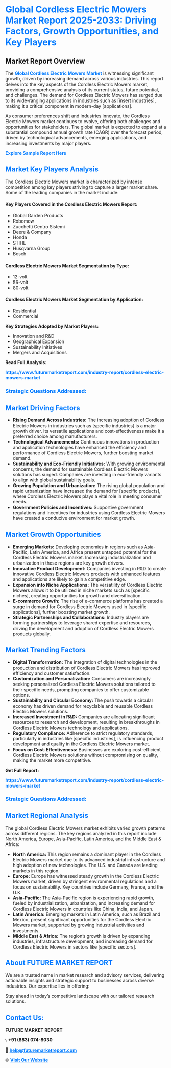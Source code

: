 <h1 style="color: #007BFF;">Global Cordless Electric Mowers Market Report 2025-2033: Driving Factors, Growth Opportunities, and Key Players</h1>

<section id="overview">
<h2>Market Report Overview</h2>
<p>The <a href="https://www.futuremarketreport.com/industry-report/cordless-electric-mowers-market" style="color: #007BFF; text-decoration: none;"><strong>Global Cordless Electric Mowers Market</strong></a> is witnessing significant growth, driven by increasing demand across various industries. This report delves into the key aspects of the Cordless Electric Mowers market, providing a comprehensive analysis of its current status, future potential, and challenges. The demand for Cordless Electric Mowers has surged due to its wide-ranging applications in industries such as [insert industries], making it a critical component in modern-day [applications].</p>
<p>As consumer preferences shift and industries innovate, the Cordless Electric Mowers market continues to evolve, offering both challenges and opportunities for stakeholders. The global market is expected to expand at a substantial compound annual growth rate (CAGR) over the forecast period, driven by technological advancements, emerging applications, and increasing investments by major players.</p>
</section>

<section id="overview">
<p><a href="https://www.futuremarketreport.com/request-sample/reportId=108927" style="color: #007BFF; text-decoration: none;"><strong>Explore Sample Report Here</strong></a></p>
</section>

<section id="key-players">
<h2 style="color: #007BFF;">Market Key Players Analysis</h2>
<p>The Cordless Electric Mowers market is characterized by intense competition among key players striving to capture a larger market share. Some of the leading companies in the market include:</p>
<h4>Key Players Covered in the Cordless Electric Mowers Report:</h4>
<ul><li>Global Garden Products</li><li>Robomow</li><li>Zucchetti Centro Sistemi</li><li>Deere &amp; Company</li><li>Honda</li><li>STIHL</li><li>Husqvarna Group</li><li>Bosch</li></ul>
<h4>Cordless Electric Mowers Market Segmentation by Type:</h4>
<ul><li>12-volt</li><li>56-volt</li><li>80-volt</li></ul>

<h4>Cordless Electric Mowers Market Segmentation by Application:</h4>
<ul><li>Residential</li><li>Commercial</li></ul>
<p><strong>Key Strategies Adopted by Market Players:</strong></p>
<ul>
<li>Innovation and R&D</li>
<li>Geographical Expansion</li>
<li>Sustainability Initiatives</li>
<li>Mergers and Acquisitions</li>
</ul>
</section>

<section>
<p><strong>Read Full Analysis: </strong></p><a href="https://www.futuremarketreport.com/industry-report/cordless-electric-mowers-market" style="color: #007BFF; text-decoration: none;"><strong>https://www.futuremarketreport.com/industry-report/cordless-electric-mowers-market</strong></a>
<h3 style="color: #007BFF;">Strategic Questions Addressed:</h3>
</section>

<section id="driving-factors">
<h2 style="color: #007BFF;">Market Driving Factors</h2>
<ul>
<li><strong>Rising Demand Across Industries:</strong> The increasing adoption of Cordless Electric Mowers in industries such as [specific industries] is a major growth driver. Its versatile applications and cost-effectiveness make it a preferred choice among manufacturers.</li>
<li><strong>Technological Advancements:</strong> Continuous innovations in production and application technologies have enhanced the efficiency and performance of Cordless Electric Mowers, further boosting market demand.</li>
<li><strong>Sustainability and Eco-Friendly Initiatives:</strong> With growing environmental concerns, the demand for sustainable Cordless Electric Mowers solutions has surged. Companies are investing in eco-friendly variants to align with global sustainability goals.</li>
<li><strong>Growing Population and Urbanization:</strong> The rising global population and rapid urbanization have increased the demand for [specific products], where Cordless Electric Mowers plays a vital role in meeting consumer needs.</li>
<li><strong>Government Policies and Incentives:</strong> Supportive government regulations and incentives for industries using Cordless Electric Mowers have created a conducive environment for market growth.</li>
</ul>
</section>

<section id="growth-opportunities">
<h2 style="color: #007BFF;">Market Growth Opportunities</h2>
<ul>
<li><strong>Emerging Markets:</strong> Developing economies in regions such as Asia-Pacific, Latin America, and Africa present untapped potential for the Cordless Electric Mowers market. Increasing industrialization and urbanization in these regions are key growth drivers.</li>
<li><strong>Innovative Product Development:</strong> Companies investing in R&D to create innovative Cordless Electric Mowers products with enhanced features and applications are likely to gain a competitive edge.</li>
<li><strong>Expansion into Niche Applications:</strong> The versatility of Cordless Electric Mowers allows it to be utilized in niche markets such as [specific niches], creating opportunities for growth and diversification.</li>
<li><strong>E-commerce Growth:</strong> The rise of e-commerce platforms has created a surge in demand for Cordless Electric Mowers used in [specific applications], further boosting market growth.</li>
<li><strong>Strategic Partnerships and Collaborations:</strong> Industry players are forming partnerships to leverage shared expertise and resources, driving the development and adoption of Cordless Electric Mowers products globally.</li>
</ul>
</section>

<section id="trending-factors">
<h2 style="color: #007BFF;">Market Trending Factors</h2>
<ul>
<li><strong>Digital Transformation:</strong> The integration of digital technologies in the production and distribution of Cordless Electric Mowers has improved efficiency and customer satisfaction.</li>
<li><strong>Customization and Personalization:</strong> Consumers are increasingly seeking personalized Cordless Electric Mowers solutions tailored to their specific needs, prompting companies to offer customizable options.</li>
<li><strong>Sustainability and Circular Economy:</strong> The push towards a circular economy has driven demand for recyclable and reusable Cordless Electric Mowers solutions.</li>
<li><strong>Increased Investment in R&D:</strong> Companies are allocating significant resources to research and development, resulting in breakthroughs in Cordless Electric Mowers technology and applications.</li>
<li><strong>Regulatory Compliance:</strong> Adherence to strict regulatory standards, particularly in industries like [specific industries], is influencing product development and quality in the Cordless Electric Mowers market.</li>
<li><strong>Focus on Cost-Effectiveness:</strong> Businesses are exploring cost-efficient Cordless Electric Mowers solutions without compromising on quality, making the market more competitive.</li>
</ul>
</section>

<section>
<p><strong>Get Full Report: </strong></p><a href="https://www.futuremarketreport.com/industry-report/cordless-electric-mowers-market" style="color: #007BFF; text-decoration: none;"><strong>https://www.futuremarketreport.com/industry-report/cordless-electric-mowers-market</strong></a>
<h3 style="color: #007BFF;">Strategic Questions Addressed:</h3>
</section>


<section id="regional-analysis">
<h2 style="color: #007BFF;">Market Regional Analysis</h2>
<p>The global Cordless Electric Mowers market exhibits varied growth patterns across different regions. The key regions analyzed in this report include North America, Europe, Asia-Pacific, Latin America, and the Middle East & Africa:</p>
<ul>
<li><strong>North America:</strong> This region remains a dominant player in the Cordless Electric Mowers market due to its advanced industrial infrastructure and high adoption of new technologies. The U.S. and Canada are leading markets in this region.</li>
<li><strong>Europe:</strong> Europe has witnessed steady growth in the Cordless Electric Mowers market, driven by stringent environmental regulations and a focus on sustainability. Key countries include Germany, France, and the U.K.</li>
<li><strong>Asia-Pacific:</strong> The Asia-Pacific region is experiencing rapid growth, fueled by industrialization, urbanization, and increasing demand for Cordless Electric Mowers in countries like China, India, and Japan.</li>
<li><strong>Latin America:</strong> Emerging markets in Latin America, such as Brazil and Mexico, present significant opportunities for the Cordless Electric Mowers market, supported by growing industrial activities and investments.</li>
<li><strong>Middle East & Africa:</strong> The region’s growth is driven by expanding industries, infrastructure development, and increasing demand for Cordless Electric Mowers in sectors like [specific sectors].</li>
</ul>
</section>

<footer>
<h2 style="color: #007BFF;">About FUTURE MARKET REPORT</h2>
<p>We are a trusted name in market research and advisory services, delivering actionable insights and strategic support to businesses across diverse industries. Our expertise lies in offering:</p>

<p>Stay ahead in today’s competitive landscape with our tailored research solutions.</p>

<h2 style="color: #007BFF;">Contact Us:</h2>
<p><strong>FUTURE MARKET REPORT</strong></p>
<p>📞 <strong>+91 (883) 074-8030</strong></p>
<p>📧 <strong><a href="mailto:help@futuremarketreport.com" style="color: #007BFF;">help@futuremarketreport.com</a></strong></p>
<p>🌐 <strong><a href="https://www.futuremarketreport.com/" style="color: #007BFF;">Visit Our Website</a></strong></p>
</footer>